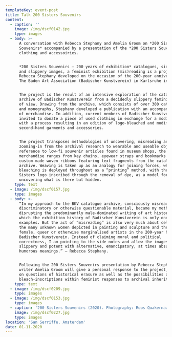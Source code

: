 ```yaml
---
templateKey: event-post
title: Talk 200 Sisters Souvenirs
content:
  - caption: ''
    image: /img/dscf0142.jpg
    type: images
  - body: >-
      A conversation with Rebecca Stephany and Amelia Groom on *200 Sisters
      Souvenirs* accompanied by a presentation of the *200 Sisters Souvenirs*
      clothing and accessoiries.


      *200 Sisters Souvenirs – 200 years of exhibition* catalogues, side notes
      and slippery images, a feminist exhibition (mis)reading is a project by
      Rebecca Stephany developed on the occasion of the 200-year anniversary of
      The Baden Art Association (Badischer Kunstverein) in Karlsruhe in 2018.


      The project is the result of an intensive exploration of the catalogue
      archive of Badischer Kunstverein from a decidedly slippery feminist point
      of view. Drawing from the archive, which consists of over 300 catalogues
      and monographs, Stephany developed a publication with an accompanying line
      of merchandise. In addition, current members of Badischer Kunstverein were
      invited to donate a piece of used clothing in exchange for a modified one,
      with a process resulting in an edition of logo-bleached and modified
      second-hand garments and accessories.


      The project transposes methodologies of uncovering, misreading and
      zooming-in from the archival research to wearable and useable objects. In
      reference to low-fi souvenir articles found in museum shops, the
      merchandise ranges from key chains, eyewear straps and bookmarks to
      custom-made woven ribbons featuring text fragments from the catalogue
      archive. Weaving is taken up as an analogy for joining forces, while
      bleaching is deployed throughout as a “printing” method, with the 200
      Sisters logo inscribed through the removal of dye, as a model for
      uncovering what is there but hidden.
    type: text
  - image: /img/dscf0157.jpg
    type: images
  - body: >-
      “In my approach to the BKV catalogue archive, consciously misreading
      discriminatory or otherwise questionable material, became my method of
      disrupting the predominantly male-dominated writing of art history, of
      which the exhibition history of Badischer Kunstverein is only one of many
      examples. But the act of “misreading” is also very much about celebrating
      the many unknown women depicted in painting and sculpture and the few
      female, queer or otherwise marginalised artists in the 200-year history of
      Badischer Kunstverein. Instead of claiming moral and political
      correctness, I am pointing to the side notes and allow the images to be
      slippery and potent with alternative, emancipatory, at times absurd or
      humorous meanings.” – Rebecca Stephany.


      Following the 200 Sisters Souvenirs presentation by Rebecca Stephany,
      writer Amelia Groom will give a personal response to the project, focusing
      on questions of historical erasure as well as the possibilities of
      bleach-inscriptions within feminist responses to archival inheritance.
    type: text
  - image: /img/dscf0209.jpg
    type: images
  - image: /img/dscf0153.jpg
    type: images
  - caption: '200 Sisters Souvenirs (2020). Photography: Roos Quakernaat.'
    image: /img/dscf0227.jpg
    type: images
location: 'San Serriffe, Amsterdam'
date: 01-11-2020
---
```


